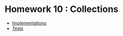# Homework 10 : Collections
- [Implementations](https://github.com/ram333n/IntelliStart_homework/tree/develop/homework_10_collections/src/main/java/org/example)
- [Tests](https://github.com/ram333n/IntelliStart_homework/tree/develop/homework_10_collections/src/test/java/org/example)
